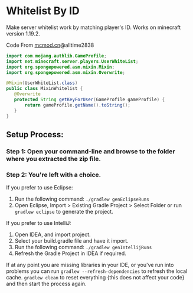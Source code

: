 # Whitelist By ID
Make server whitelist work by matching player's ID.
Works on minecraft version 1.19.2.

Code From [mcmod.cn](https://www.mcmod.cn/class/7542.html)@alltime2838

```java
import com.mojang.authlib.GameProfile;
import net.minecraft.server.players.UserWhiteList;
import org.spongepowered.asm.mixin.Mixin;
import org.spongepowered.asm.mixin.Overwrite;

@Mixin(UserWhiteList.class)
public class MixinWhitelist {
   @Overwrite
   protected String getKeyForUser(GameProfile gameProfile) {
       return gameProfile.getName().toString();
   }
}
```

## Setup Process:

### Step 1: Open your command-line and browse to the folder where you extracted the zip file.

### Step 2: You're left with a choice.
If you prefer to use Eclipse:
1. Run the following command: `./gradlew genEclipseRuns`
2. Open Eclipse, Import > Existing Gradle Project > Select Folder 
   or run `gradlew eclipse` to generate the project.

If you prefer to use IntelliJ:
1. Open IDEA, and import project.
2. Select your build.gradle file and have it import.
3. Run the following command: `./gradlew genIntellijRuns`
4. Refresh the Gradle Project in IDEA if required.

If at any point you are missing libraries in your IDE, or you've run into problems you can 
run `gradlew --refresh-dependencies` to refresh the local cache. `gradlew clean` to reset everything 
{this does not affect your code} and then start the process again.
